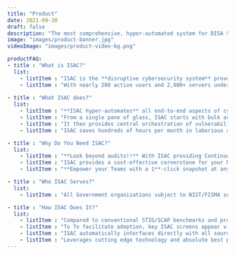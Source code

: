 ```yaml
---
title: "Product"
date: 2021-09-30
draft: false
description: "The most comprehensive, hyper-automated system for DISA STIG/SCAP Standards Compliance and Remediation"
image: "images/product-banner.jpg"
videoImage: "images/product-video-bg.png"

productFAQ:
- title : "What is ISAC?"
  list:
    - listItem : "ISAC is the **disruptive cybersecurity system** proven to offer 100% compliance for DISA STIG/SCAP Standards in mid-large scale government enterprises."
    - listItem : "With nearly 200 active users and 2,000+ servers under watch, and growing, ISAC has earned major kudos from the client(s) and cybersecurity experts and is positioned for exponential growth."
  
- title : "What ISAC does?"
  list:
    - listItem : "**ISAC hyper-automates** all end-to-end aspects of cybersecurity posture, including Scanning, Documentation, Remediation, Reporting & Analytics."
    - listItem : "From a single pane of glass, ISAC starts with bulk acquisition and deployment of all STIG, SCAP, and other DoD/FISMA/NIST compliance benchmarks across hundreds or thousands of servers."
    - listItem : "It then provides central orchestration of vulnerability assessments, follow-up, remediation (incl false positives), reminders, audit ep/closure/scoring, gap collaboration, dashboarding (incl heat maps), and more."
    - listItem : "ISAC saves hundreds of hours per month in laborious and error prone technical security SOPs."

- title : "Why Do You Need ISAC?"
  list:
    - listItem : "**Look beyond audits!!** With ISAC providing Continuous Compliance and a fool-proof audit capability, your team can focus on securing other aspects of the Enterprise."
    - listItem : "ISAC provides a cost-effective cornerstone for your NIST compliant Cybersecurity Framework."
    - listItem : "**Empower your Teams with a 1**-click snapshot at any time of each system's compliance, as they now continually track, document, and remediate findings with ease."

- title : "Who ISAC Serves?"
  list:
    - listItem : "All Government organizations subject to NIST/FISMA security requirements involving DISA STIG/SCAP compliance or a growing set of supplemental standards. This includes all of DoD and other agencies, e.g., DHS, FBI, Veteran, etc."    

- title : "How ISAC Does It?"
  list:
    - listItem : "Compared to conventional STIG/SCAP benchmarks and processes (and other auditing and remediation products), ISAC’s hyper-automation, end-to-end lifecycle coverage, and centralized control plus collaboration and visuals are totally disruptive."
    - listItem : "To To facilitate adoption, key ISAC screens appear virtually identical to their DoD STIG Viewer counterparts."
    - listItem : "ISAC automatically interfaces directly with all source and target DoD systems."
    - listItem : "Leverages cutting edge technology and absolute best practices (we are inventors of successful industry methods) to maximize ISAC’s enduring value."
---
```


